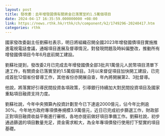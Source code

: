 ```yaml
---
layout: post
title: 發改委：去年增發國債有關資金已落實至約1.5萬個項目
date: 2024-04-17 16:35:59.000000000 +08:00
link: https://news.rthk.hk/rthk/ch/component/k2/1749296-20240417.htm
categories: rthk
---
```


國家發改委副主任劉蘇社表示，明日將組織召開全國2023年增發國債項目實施推進電視電話會議，通報項目進展及督導情況，對發現問題及時糾偏整改，推動所有增發國債項目今年6月底前開工建設。

劉蘇社提到，發改委2月已完成去年增發國債全部3批共1萬億元人民幣項目清單下達工作，有關資金已落實至約1.5萬個項目。3月以來督促項目加快開工建設，已完成首批12個省份督導工作，其他省份亦開展自查，年內將開展第2、3批督導。

他說，將落實好引導民間投資各項政策，引導銀行持續加大對民間投資項目及國家重點項目融資支持力度。

劉蘇社說，今年中央預算內投資計劃至今已下達逾2000億元，佔今年比例逾30%。今年地方政府專項債券規模3.9萬億元，近日已完成初步篩選工作，財政部正對項目融資收益平衡進行審核，各地亦提前做好項目準備工作。劉蘇社說，初步通過篩選的項目數量充足，資金需求較大，為全年專項債發行使用打下堅實的項目基礎。
